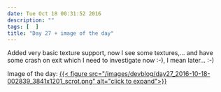 ```yaml
---
date: Tue Oct 18 00:31:52 2016
description: ""
tags: [  ]
title: "Day 27 + image of the day"
---
```

Added very basic texture support, now I see some textures,... and have some crash on exit which I need to investigate now :-), I mean later... :-)

Image of the day: [{{< figure src="/images/devblog/day27_2016-10-18-002839_3841x1201_scrot.png" alt="click to expand">}}](/images/devblog/day27_2016-10-18-002839_3841x1201_scrot.png)
